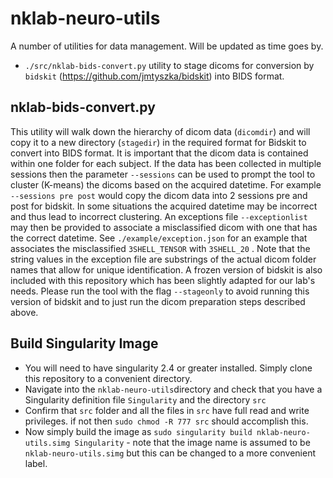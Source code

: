 #  nklab-neuro-utils
A number of utilities for data management. Will be updated as time goes by.

* `./src/nklab-bids-convert.py` utility to stage dicoms for conversion by `bidskit` (https://github.com/jmtyszka/bidskit) into BIDS format.

## nklab-bids-convert.py
This utility will walk down the hierarchy of dicom data (`dicomdir`) and will copy it to a new directory (`stagedir`) in the required format for Bidskit to convert into BIDS format. It is important that the dicom data is contained within one folder for each subject. If the data has been collected in multiple sessions then the parameter `--sessions` can be used to prompt the tool to cluster (K-means) the dicoms based on the acquired datetime. For example `--sessions pre post` would copy the dicom data into 2 sessions pre and post for bidskit. In some situations the acquired datetime may be incorrect and thus lead to incorrect clustering. An exceptions file `--exceptionlist` may then be provided to associate a misclassified dicom with one that has the correct datetime. See `./example/exception.json` for an example that associates the misclassified `3SHELL_TENSOR` with `3SHELL_20` . Note that the string values in the exception file are substrings of the actual dicom folder names that allow for unique identification. A frozen version of bidskit is also included with this repository which has been slightly adapted for our lab's needs. Please run the tool with the flag `--stageonly` to avoid running this version of bidskit and to just run the dicom preparation steps described above.

## Build Singularity Image

* You will need to have singularity 2.4 or greater installed. Simply clone this repository to a convenient directory.
* Navigate into the `nklab-neuro-utils`directory and check that you have a Singularity definition file `Singularity` and the directory `src`
* Confirm that `src` folder and all the files in `src` have full read and write privileges. if not then `sudo chmod -R 777 src` should accomplish this.
* Now simply build the image as  `sudo singularity build nklab-neuro-utils.simg Singularity` - note that the image name is assumed to be `nklab-neuro-utils.simg` but this can be changed to a more convenient label. 
